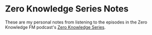 # Zero Knowledge Series Notes

These are my personal notes from listening to the episodes in the Zero Knowledge FM podcast's [Zero Knowledge Series](https://zeroknowledge.fm/zero-knowledge-series/).
